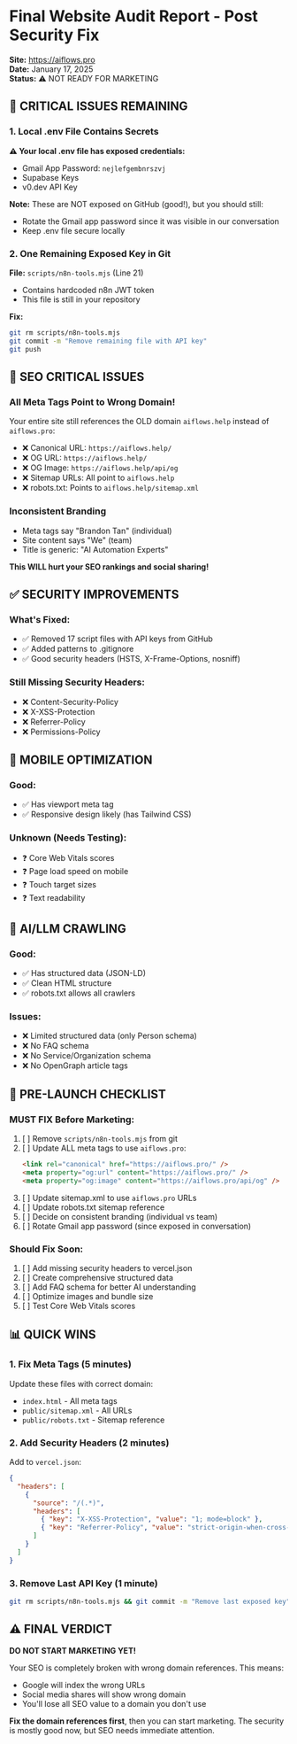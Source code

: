 # Final Website Audit Report - Post Security Fix
**Site:** https://aiflows.pro  
**Date:** January 17, 2025  
**Status:** ⚠️ NOT READY FOR MARKETING

## 🚨 CRITICAL ISSUES REMAINING

### 1. Local .env File Contains Secrets
**⚠️ Your local .env file has exposed credentials:**
- Gmail App Password: `nejlefgembnrszvj`
- Supabase Keys
- v0.dev API Key

**Note:** These are NOT exposed on GitHub (good!), but you should still:
- Rotate the Gmail app password since it was visible in our conversation
- Keep .env file secure locally

### 2. One Remaining Exposed Key in Git
**File:** `scripts/n8n-tools.mjs` (Line 21)
- Contains hardcoded n8n JWT token
- This file is still in your repository

**Fix:**
```bash
git rm scripts/n8n-tools.mjs
git commit -m "Remove remaining file with API key"
git push
```

## 🔴 SEO CRITICAL ISSUES

### All Meta Tags Point to Wrong Domain!
Your entire site still references the OLD domain `aiflows.help` instead of `aiflows.pro`:
- ❌ Canonical URL: `https://aiflows.help/`
- ❌ OG URL: `https://aiflows.help/`
- ❌ OG Image: `https://aiflows.help/api/og`
- ❌ Sitemap URLs: All point to `aiflows.help`
- ❌ robots.txt: Points to `aiflows.help/sitemap.xml`

### Inconsistent Branding
- Meta tags say "Brandon Tan" (individual)
- Site content says "We" (team)
- Title is generic: "AI Automation Experts"

**This WILL hurt your SEO rankings and social sharing!**

## ✅ SECURITY IMPROVEMENTS

### What's Fixed:
- ✅ Removed 17 script files with API keys from GitHub
- ✅ Added patterns to .gitignore
- ✅ Good security headers (HSTS, X-Frame-Options, nosniff)

### Still Missing Security Headers:
- ❌ Content-Security-Policy
- ❌ X-XSS-Protection  
- ❌ Referrer-Policy
- ❌ Permissions-Policy

## 📱 MOBILE OPTIMIZATION

### Good:
- ✅ Has viewport meta tag
- ✅ Responsive design likely (has Tailwind CSS)

### Unknown (Needs Testing):
- ❓ Core Web Vitals scores
- ❓ Page load speed on mobile
- ❓ Touch target sizes
- ❓ Text readability

## 🤖 AI/LLM CRAWLING

### Good:
- ✅ Has structured data (JSON-LD)
- ✅ Clean HTML structure
- ✅ robots.txt allows all crawlers

### Issues:
- ❌ Limited structured data (only Person schema)
- ❌ No FAQ schema
- ❌ No Service/Organization schema
- ❌ No OpenGraph article tags

## 🚦 PRE-LAUNCH CHECKLIST

### MUST FIX Before Marketing:
1. [ ] Remove `scripts/n8n-tools.mjs` from git
2. [ ] Update ALL meta tags to use `aiflows.pro`:
   ```html
   <link rel="canonical" href="https://aiflows.pro/" />
   <meta property="og:url" content="https://aiflows.pro/" />
   <meta property="og:image" content="https://aiflows.pro/api/og" />
   ```
3. [ ] Update sitemap.xml to use `aiflows.pro` URLs
4. [ ] Update robots.txt sitemap reference
5. [ ] Decide on consistent branding (individual vs team)
6. [ ] Rotate Gmail app password (since exposed in conversation)

### Should Fix Soon:
1. [ ] Add missing security headers to vercel.json
2. [ ] Create comprehensive structured data
3. [ ] Add FAQ schema for better AI understanding
4. [ ] Optimize images and bundle size
5. [ ] Test Core Web Vitals scores

## 📊 QUICK WINS

### 1. Fix Meta Tags (5 minutes)
Update these files with correct domain:
- `index.html` - All meta tags
- `public/sitemap.xml` - All URLs
- `public/robots.txt` - Sitemap reference

### 2. Add Security Headers (2 minutes)
Add to `vercel.json`:
```json
{
  "headers": [
    {
      "source": "/(.*)",
      "headers": [
        { "key": "X-XSS-Protection", "value": "1; mode=block" },
        { "key": "Referrer-Policy", "value": "strict-origin-when-cross-origin" }
      ]
    }
  ]
}
```

### 3. Remove Last API Key (1 minute)
```bash
git rm scripts/n8n-tools.mjs && git commit -m "Remove last exposed key" && git push
```

## ⚠️ FINAL VERDICT

**DO NOT START MARKETING YET!**

Your SEO is completely broken with wrong domain references. This means:
- Google will index the wrong URLs
- Social media shares will show wrong domain
- You'll lose all SEO value to a domain you don't use

**Fix the domain references first**, then you can start marketing. The security is mostly good now, but SEO needs immediate attention.